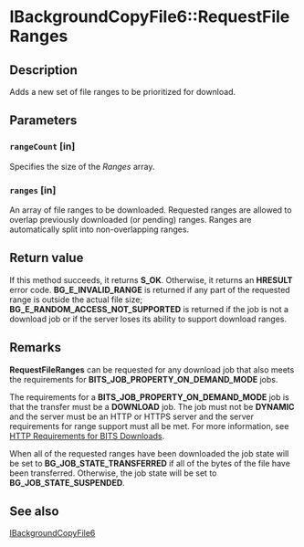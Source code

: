 # IBackgroundCopyFile6::RequestFileRanges

## Description

Adds a new set of file ranges to be prioritized for download.

## Parameters

### `rangeCount` [in]

Specifies the size of the *Ranges* array.

### `ranges` [in]

An array of file ranges to be downloaded. Requested ranges are allowed to overlap previously downloaded (or pending) ranges. Ranges are automatically split into non-overlapping ranges.

## Return value

If this method succeeds, it returns **S_OK**. Otherwise, it returns an **HRESULT** error code. **BG_E_INVALID_RANGE** is returned if any part of the requested range is outside the actual file size; **BG_E_RANDOM_ACCESS_NOT_SUPPORTED** is returned if the job is not a download job or if the server loses its ability to support download ranges.

## Remarks

**RequestFileRanges** can be requested for any download job that also meets the requirements for **BITS_JOB_PROPERTY_ON_DEMAND_MODE** jobs.

The requirements for a **BITS_JOB_PROPERTY_ON_DEMAND_MODE** job is that the transfer must be a **DOWNLOAD** job. The job must not be **DYNAMIC** and the server must be an HTTP or HTTPS server and the server requirements for range support must all be met.
For more information, see [HTTP Requirements for BITS Downloads](https://learn.microsoft.com/windows/desktop/Bits/http-requirements-for-bits-downloads).

When all of the requested ranges have been downloaded the job state will be set to **BG_JOB_STATE_TRANSFERRED** if all of the bytes of the file have been transferred. Otherwise, the job state will be set to **BG_JOB_STATE_SUSPENDED**.

## See also

[IBackgroundCopyFile6](https://learn.microsoft.com/windows/desktop/api/bits10_1/nn-bits10_1-ibackgroundcopyfile6)